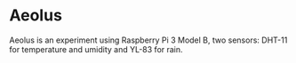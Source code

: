 # Aeolus
<body> Aeolus is an experiment using Raspberry Pi 3 Model B, two sensors: DHT-11 for temperature and umidity and YL-83 for rain. </body>

